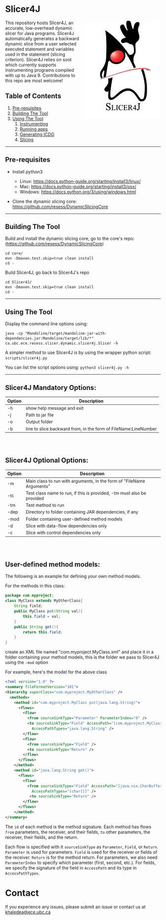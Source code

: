 # Slicer4J


<img align="right" src="img/slicer4j_logo.png" alt="drawing" width="250"/>

This repository hosts Slicer4J, an accurate, low-overhead dynamic slicer for Java programs. 
Slicer4J automatically generates a backward dynamic slice from a user selected executed statement and variables used in the statement (slicing criterion). 
Slicer4J relies on soot which currently supports instrumenting programs compiled with up to Java 9. 
Contributions to this repo are most welcome!




## Table of Contents
1. [Pre-requisites](#pre-requisites)
2. [Building The Tool](#Building-The-Tool)
3. [Using The Tool](#Using-The-Tool)
    1. [Instrumenting](#Instrumenting)
    2. [Running apps](#Running-apps)
    3. [Generating ICDG](#Generating-icdg)
    4. [Slicing](#Slicing)

---


## Pre-requisites

* Install python3

    * Linux: https://docs.python-guide.org/starting/install3/linux/
    * Mac: https://docs.python-guide.org/starting/install3/osx/
    * Windows: https://docs.python.org/3/using/windows.html

* Clone the dynamic slicing core: https://github.com/resess/DynamicSlicingCore

---

## Building The Tool

Build and install the dynamic slicing core, go to the core's repo: (https://github.com/resess/DynamicSlicingCore)

```
cd core/
mvn -Dmaven.test.skip=true clean install
cd -
```


Build Slicer4J, go back to Slicer4J's repo
```
cd Slicer4J/
mvn -Dmaven.test.skip=true clean install
cd -
```

---

## Using The Tool


Display the command line options using:
```
java -cp "Mandoline/target/mandoline-jar-with-dependencies.jar:Mandoline/target/lib/*" ca.ubc.ece.resess.slicer.dynamic.slicer4j.Slicer -h
```
A simpler method to use Slicer4J is by using the wrapper python script: `scripts/slicer4j.py`

You can list the script options using: `python3 slicer4j.py -h`

---

## Slicer4J Mandatory Options: 


<table class="tg">
<thead>
  <tr>
    <th class="tg-73oq">Option<br></th>
    <th class="tg-73oq">Description</th>
  </tr>
</thead>
<tbody>
  <tr>
    <td class="tg-73oq">-h</td>
    <td class="tg-73oq">show help message and exit</td>
  </tr>
  <tr>
    <td class="tg-73oq">-j</td>
    <td class="tg-73oq">Path to jar file</td>
  </tr>
  <tr>
    <td class="tg-73oq">-o</td>
    <td class="tg-73oq">Output folder</td>
  </tr>
  <tr>
    <td class="tg-73oq">-b</td>
    <td class="tg-73oq">line to slice backward from, in the form of FileName:LineNumber </td>
  </tr>
</tbody>
</table>

<br>
<br>

## Slicer4J Optional Options: 


<table class="tg">
<thead>
  <tr>
    <th class="tg-73oq">Option<br></th>
    <th class="tg-73oq">Description</th>
  </tr>
</thead>
<tbody>
  <tr>
    <td class="tg-73oq">-m</td>
    <td class="tg-73oq">Main class to run with arguments, in the form of "FileName Arguments"</td>
  </tr>
  <tr>
    <td class="tg-73oq">-tc</td>
    <td class="tg-73oq">Test class name to run, if this is provided, -tm must also be provided</td>
  </tr>
  <tr>
    <td class="tg-73oq">-tm</td>
    <td class="tg-73oq">Test method to run</td>
  </tr>
  <tr>
    <td class="tg-73oq">-dep</td>
    <td class="tg-73oq">Directory to folder containing JAR dependencies, if any</td>
  </tr>
  <tr>
    <td class="tg-0lax">-mod</td>
    <td class="tg-0lax">Folder containing user-defined method models</td>
  </tr>
  <tr>
    <td class="tg-0lax">-d</td>
    <td class="tg-0lax">Slice with data-flow dependencies only</td>
  </tr>
  <tr>
    <td class="tg-0lax">-c</td>
    <td class="tg-0lax">Slice with control dependencies only</td>
  </tr>
</tbody>
</table>

<br>
<br>

## User-defined method models: 

The following is an example for defining your own  method models. 

For the methods in this class:
```Java
package com.myproject;
class MyClass extends MyOtherClass{
    String field;
    public MyClass put(String val){
        this.field = val;
    }
    public String get(){
        return this.field;
    }
}
```

create an XML file named "com.myproject.MyClass.xml" and place it in a folder containing your method models, this is the folder we pass to Slicer4J using the `-mod` option

For example, here's the model for the above class
```xml
<?xml version="1.0" ?>
<summary fileFormatVersion="101">
<hierarchy superClass="com.myproject.MyOtherClass" />
  <methods>
    <method id="com.myproject.MyClass put(java.lang.String)">
      <flows>
        <flow>
          <from sourceSinkType="Parameter" ParameterIndex="0" />
          <to sourceSinkType="Field" AccessPath="[com.myproject.MyClass: java.lang.String field]"
          	AccessPathTypes="java.lang.String" />
        </flow>
        <flow>
          <from sourceSinkType="Field" />
          <to sourceSinkType="Return" />
        </flow>
      </flows>
    </method>
    <method id="java.lang.String get()">
      <flows>
        <flow>
          <from sourceSinkType="Field" AccessPath="[java.nio.CharBuffer: char[] buffer]"
          	AccessPathTypes="[char[]]" />
           <to sourceSinkType="Return" />
        </flow>
      </flows>
    </method>
</summary>
```

The `id` of each method is the method signature. Each method has flows `from` parameters, the receiver, and their fields, `to` other parameters, the receiver, their fields, and the return.


Each flow is specified with it `sourceSinkType` as `Parameter`, `Field`, or `Return`.
`Parameter` is used for parameters. `Field` is used for the receiver or fields of the receiver. `Return` is for the method return.
For parameters, we also need `ParameterIndex` to specify which parameter (first, second, etc.).
For fields, we specify the signature of the field in `AccessPath` and its type in `AccessPathTypes`.




# Contact

If you experience any issues, please submit an issue or contact us at khaledea@ece.ubc.ca
